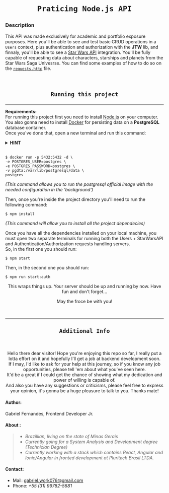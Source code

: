 <h1 align=center>

    Praticing Node.js API

</h1>

### **Description**

This API was made exclusively for academic and portfolio exposure purposes. Here you'll be able to see and test basic CRUD operations in a `Users` context, plus authentication and authorization with the **JTW** lib, and finnaly, you'll be able to see a [Star Wars API](https://swapi.dev) integration. You'll be fully capable of requesting data about characters, starships and planets from the Star Wars Saga Univesrse. You can find some examples of how to do so on the [`requests.http`]('https://github.com/gabrielFernandes-dev/PraticingNodejs/requests.http') file.
<br/>
<br/><br/>

<h2 align=center>

    Running this project

</h2>
<hr>

**Requirements:**  
For running this project first you need to install [Node.js](https://nodejs.org/en/download/) on your computer. You also gonna need to install [Docker](https://docs.docker.com/get-docker/) for persisting data on a **PostgreSQL** database container.  
Once you've done that, open a new terminal and run this command:

<details>
    <summary> <b>HINT</b> </summary>
     Make sure there are no other services running on port <i>5432</i> or you can change it to one that suits you better. If you're on Windows you'll have to open the <code>cmd</code> as an administrator, ohterwise you should probalby run this command with `sudo`.
</details>  
<br/>

```
$ docker run -p 5432:5432 -d \  
-e POSTGRES_USER=postgres \  
-e POSTGRES_PASSWORD=postgres \  
-v pgdta:/var/lib/postgresql/data \   
postgres
```  
_(This command allows you to run the postgresql official image with the needed configuration in the 'background')_

Then, once you're inside the project directory you'll need to run the following command:

 ```
 $ npm install
 ```

_(This command will allow you to install all the project dependecies)_

Once you have all the dependencies installed on your local machine, you must open two separate terminals for running both the Users + StarWarsAPI and Authentication/Authorization requests handling servers.  
So, in the first one you should run:

```
$ npm start  
```

Then, in the second one you should run:

```
$ npm run start:auth
```

<p align=center>
This wraps things up. Your server should be up and running by now. Have fun and don't forget...
</p>
<p align=center>  
May the froce be with you!
</p>
<br/>
<hr>
<h2 align=center>

    Additional Info

</h2>
<br/>

<p align=center>
Hello there dear visitor! Hope you're enjoying this repo so far, I really put a lotta effort on it and hopefully I'll get a job at backend development soon. <br/> If I may, I'd like to ask for your help at this journey, so if you know any job opportunities, please tell 'em about what you've seen here. <br/>
It'd be a great if I could get the chance of showing what my dedication and power of willing is capable of. <br/>
And also you have any suggestions or criticisms, please feel free to express your opinion,  it's gonna be a huge pleasure to talk to you. Thanks mate!
</p>

#### **Author**:

Gabriel Fernandes, Frontend Developer Jr.

#### **About** :

> - _Brazillian, living on the state of Minas Gerais_
> - _Currently going for a System Analysis and Development degree (Technician Degree)_
> - _Currently working with a stack which contains React, Angular and Ionic/Angular in fronted development at Pluritech Brasil LTDA._

#### **Contact:**

- Mail: gabriel.work076@gmail.com
- Phone: _+55 (31) 99782-5681_
